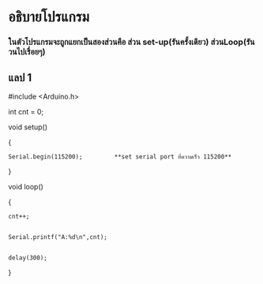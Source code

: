 # อธิบายโปรแกรม
### ในตัวโปรแกรมจะถูกแยกเป็นสองส่วนคือ ส่วน set-up(รันครั้งเดียว) ส่วนLoop(รันวนไปเรื่อยๆ)
## แลป 1 
#include <Arduino.h>


int cnt = 0;


void setup()


{


	Serial.begin(115200);         **set serial port ที่ความเร็ว 115200**
	
	
}


void loop()


{


	cnt++;
	
	
	Serial.printf("A:%d\n",cnt);
	
	
	delay(300);
	
	
}

